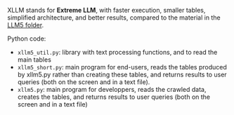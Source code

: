 XLLM stands for <b>Extreme LLM</b>, with faster execution, smaller tables, simplified architecture, and better results, compared to the material in the <a href="https://github.com/VincentGranville/Large-Language-Models/tree/main/llm5">LLM5 folder</a>.

Python code:
<ul>
  <li><code>xllm5_util.py</code>: library with text processing functions, and to read the main tables</li>
  <li><code>xllm5_short.py</code>: main program for end-users, reads the tables produced by xllm5.py rather than creating these tables, and returns results to user queries (both on the screen and in a text file). </li>
  <li><code>xllm5.py</code>: main program for developpers, reads the crawled data, creates the tables, and returns results to user queries (both on the screen and in a text file)</li>
</ul>
